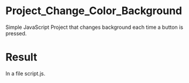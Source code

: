 # Project_Change_Color_Background
Simple JavaScript Project that changes background each time a button is pressed.

# Result
In a file script.js.
